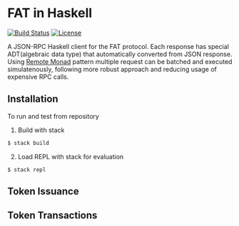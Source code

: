 # FAT in Haskell

[![Build Status](https://travis-ci.com/kompendium-llc/fat-haskell-client.svg?branch=master)](https://travis-ci.com/kompendium-llc/fat-haskell-client)
[![License](https://img.shields.io/badge/license-MIT-blue.svg)](https://github.com/kompendium-llc/api-rpc-factom/blob/master/LICENSE)


A JSON-RPC Haskell client for the FAT protocol. Each response has special ADT(algebraic data type) that automatically converted from JSON response. Using [Remote Monad](https://ku-fpg.github.io/files/Gill-15-RemoteMonad.pdf) pattern multiple request can be batched and executed simulatenously, following more robust approach and reducing usage of expensive RPC calls.

## Installation

To run and test from repository

1. Build with stack
```bash
$ stack build
```
2. Load REPL with stack for evaluation
```
$ stack repl
```

## Token Issuance


## Token Transactions
